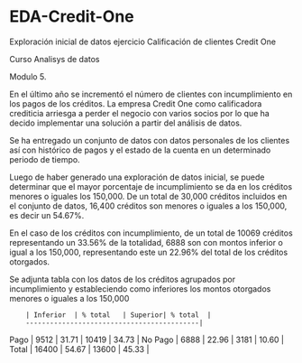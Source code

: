 # EDA-Credit-One
Exploración inicial de datos ejercicio Calificación de clientes Credit One

Curso Analisys de datos

Modulo 5.

En el último año se incrementó el número de clientes con incumplimiento en los pagos de los créditos. 
La empresa Credit One como calificadora crediticia arriesga a perder el negocio con varios socios por
lo que ha decido implementar una solución a partir del análisis de datos.

Se ha entregado un conjunto de datos con datos personales de los clientes así con histórico de pagos y el estado
de la cuenta en un determinado periodo de tiempo.

Luego de haber generado una exploración de datos inicial, se puede determinar que el mayor porcentaje de incumplimiento 
se da en los créditos menores o iguales los 150,000. De un total de 30,000 créditos incluidos en el conjunto de datos, 16,400 
créditos son menores o iguales a los 150,000, es decir un 54.67%. 

En el caso de los créditos con incumplimiento, de un total de 10069 créditos representando un 33.56% de la totalidad, 
6888 son con montos inferior o igual a los 150,000, representando este un 22.96% del total de los créditos otorgados.

Se adjunta tabla con los datos de los créditos agrupados por incumplimiento y 
estableciendo como inferiores los montos otorgados menores o iguales a los 150,000

      	| Inferior	| % total	| Superior| % total  |
        -------------------------------------------|
Pago	  | 9512	    | 31.71	  | 10419	  | 34.73    |
No Pago	| 6888	    | 22.96	  | 3181	  | 10.60    |
Total	  | 16400	    | 54.67		| 13600	  | 45.33	   |



